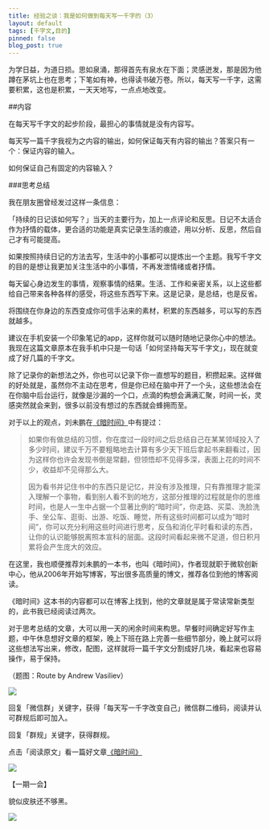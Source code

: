 ```yaml
---
title: 经验之谈：我是如何做到每天写一千字的（3）
layout: default
tags: [千字文,目的]
pinned: false
blog_post: true
---
```



为学日益，为道日损。思如泉涌，那得首先有泉水在下面；灵感迸发，那是因为他蹲在茅坑上也在思考；下笔如有神，也得读书破万卷。所以，每天写一千字，这需要积累，这也是积累，一天天地写，一点点地改变。


##内容

在每天写千字文的起步阶段，最担心的事情就是没有内容写。

每天写一篇千字我视为之内容的输出，如何保证每天有内容的输出？答案只有一个：保证内容的输入。

如何保证自己有固定的内容输入？

###思考总结

我在朋友圈曾经发过这样一条信息：

「持续的日记该如何写？」当天的主要行为，加上一点评论和反思。日记不太适合作为抒情的载体，更合适的功能是真实记录生活的痕迹，用以分析、反思，然后自己才有可能提高。

如果按照持续日记的方法去写，生活中的小事都可以提炼出一个主题。我写千字文的目的是想让我更加关注生活中的小事情，不再发泄情绪或者抒情。

每天留心身边发生的事情，观察事情的结果。生活、工作和亲密关系，以上这些都给自己带来各种各样的感受，将这些东西写下来。这是记录，是总结，也是反省。

将围绕在你身边的东西变成你可信手沾来的素材，积累的东西越多，可以写的东西就越多。

建议在手机安装一个印象笔记的app，这样你就可以随时随地记录你心中的想法。我现在这篇文章原本在我手机中只是一句话「如何坚持每天写千字文」，现在就变成了好几篇的千字文。

除了记录你的新想法之外，你也可以记录下你一直想写的题目，积攒起来。这样做的好处就是，虽然你不主动在思考，但是你已经在脑中开了一个头，这些想法会在在你脑中后台运行，就像是沙漏的一个口，点滴的构想会满满汇聚，时间一长，灵感突然就会来到，很多以前没有想过的东西就会蜂拥而至。

对于以上的观点，刘未鹏在[《暗时间》](http://mindhacks.cn/2009/12/20/dark-time/)中有提过：

>如果你有做总结的习惯，你在度过一段时间之后总结自己在某某领域投入了多少时间，建议千万不要粗略地去计算有多少天下班后拿起书来翻看过，因为这样你也许会发现书倒是常翻，但领悟却不见得多深，表面上花的时间不少，收益却不见得那么大。
>
>因为看书并记住书中的东西只是记忆，并没有涉及推理，只有靠推理才能深入理解一个事物，看到别人看不到的地方，这部分推理的过程就是你的思维时间，也是人一生中占据一个显著比例的“暗时间”，你走路、买菜、洗脸洗手、坐公车、逛街、出游、吃饭、睡觉，所有这些时间都可以成为“暗时间”，你可以充分利用这些时间进行思考，反刍和消化平时看和读的东西，让你的认识能够脱离照本宣科的层面。这段时间看起来微不足道，但日积月累将会产生庞大的效应。

在这里，我也顺便推荐刘未鹏的一本书，也叫《暗时间》，作者现就职于微软创新中心，他从2006年开始写博客，写出很多高质量的博文，推荐各位到他的博客阅读。

《暗时间》这本书的内容都可以在博客上找到，他的文章就是属于常读常新类型的，此书我已经阅读过两次。

对于思考总结的文章，大可以用一天的闲余时间来构思。早餐时间确定好写作主题，中午休息想好文章的框架，晚上下班在路上完善一些细节部分，晚上就可以将这些想法写出来，修改，配图，这样就将一篇千字文分割成好几块，看起来也容易操作，易于保持。

（题图：Route by Andrew Vasiliev）

![](http://pic.yupoo.com/vankos_v/DMJiv6i8/mHDSX.png)

回复「微信群」关键字，获得「每天写一千字改变自己」微信群二维码，阅读并认可群规后即可加入。

回复「群规」关键字，获得群规。

点击「阅读原文」看一篇好文章[《暗时间》](http://mindhacks.cn/2009/12/20/dark-time/)

![](http://pic.yupoo.com/vankos_v/DMJgUjgl/8Rvrt.png)

【一期一会】

貌似皮肤还不够黑。

![](http://cnfeat.qiniudn.com/1641919134.jpg)
